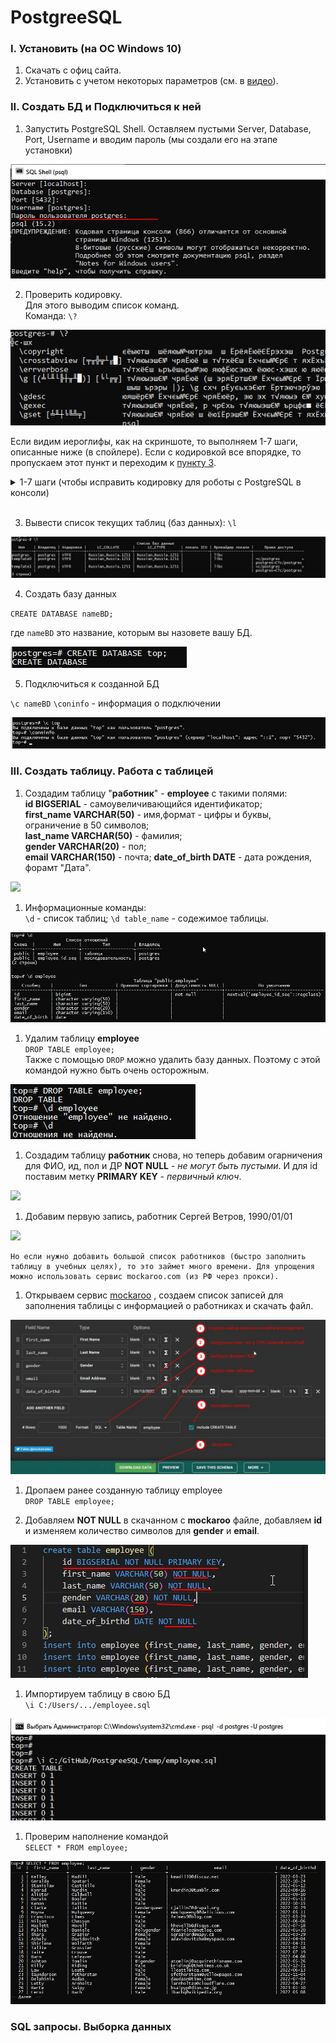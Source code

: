# PostgreeSQL

### I. Установить (на ОС Windows 10)
1. Скачать с офиц сайта.
1. Установить с учетом некоторых параметров (см. в [видео](https://www.youtube.com/watch?v=PfyC39EzTmk&list=PLPPIc-4tm3YQsdhSV1qzAgDKTuMUNnPmp&index=1)).

### II. Создать БД и Подключиться к ней

1. Запустить PostgreSQL Shell.
Оставляем пустыми Server, Database, Port, Username
и вводим пароль (мы создали его на этапе установки)

![](/PostgreeSQL/screen/1_RunShell.jpg)

2. Проверить кодировку. <br>
Для этого выводим список команд. <br>
Команда: `\?`

![](/PostgreeSQL/screen/2_ASCII.jpg)

Если видим иероглифы, как на скриншоте, то выполняем 1-7 шаги, описанные ниже (в спойлере). Если с кодировкой все впорядке, то пропускаем этот пункт и переходим к [пункту 3](#point3).

<details>
<summary> 1-7 шаги (чтобы исправить кодировку для роботы с PostgreSQL в консоли)</summary>

    1. Сначала нужно добавить путь для команды psql в переменные окружения Windows.
    Щелкните правой кнопкой мыши «Этот компьютер» -> «Свойства» -> «Дополнительные параметры системы» -> «Переменные среды».
    2. В переменную Path добавить путь C:\Program Files\PostgreSQL\15\bin
    3. Перезапустить ПК.
    4. Проверить: запустить cmd, ввести команду 
`psql` 
    
    должно появиться поле с введением логина.

![](/PostgreeSQL/screen/3_cmd.jpg)

    5. Ввести 
`psql -d postgres -U postgres`, где `-d postgres` ключ d и имя БД, `-U postgres`, ключ U и логин.
    
    7.  Ввести команду: 
    
`psql \! chcp 1251`

 и проверить с помощью команды 
 
`\?`

![](/PostgreeSQL/screen/4_ASCII2.jpg)

    Далее работаем в терминале cmd.
    
</details>
<br>

3. <a name="point3"></a> Вывести список текущих таблиц (баз данных): `\l`

![](/PostgreeSQL/screen/5_list_BD.jpg)

4. Создать базу данных

`CREATE DATABASE nameBD;`

где `nameBD`  это название, которым вы назовете вашу БД.

![](/PostgreeSQL/screen/6_create_BD.jpg)

5. Подключиться к созданной БД

`\c nameBD`
`\coninfo` - информация о подключении

![](/PostgreeSQL/screen/7_open_BD.jpg)

### III. Создать таблицу. Работа с таблицей  

1. Создадим таблицу "**работник**" - **employee** с такими полями: <br>
**id BIGSERIAL** - самоувеличивающийся идентификатор;  
**first_name VARCHAR(50)** - имя,формат - цифры и буквы, ограничение в 50 символов;  
**last_name VARCHAR(50)** - фамилия;  
**gender VARCHAR(20)** - пол;  
**email VARCHAR(150)** - почта;
**date_of_birth DATE** - дата рождения, форамт "Дата".  

![](/PostgreeSQL/screen/8_crearte_table.jpg)  

1. Информационные команды:  
`\d` - список таблиц;
`\d table_name` - содежимое таблицы.

![](/PostgreeSQL/screen/9_table_info.jpg) 

1. Удалим таблицу **employee**  
`DROP TABLE employee;`  
Также с помощью `DROP` можно удалить базу данных. Поэтому с этой командой нужно быть очень осторожным.

![](/PostgreeSQL/screen/10_drop_table.jpg)

1. Создадим таблицу **работник** снова, но теперь добавим огарничения для ФИО, ид, пол и ДР **NOT NULL** - *не могут быть пустыми*. И для id поставим метку **PRIMARY KEY** - *первичный ключ*.  

![](/PostgreeSQL/screen/11_create_table2.jpg)

1. Добавим первую запись, работник Сергей Ветров, 1990/01/01  

![](/PostgreeSQL/screen/12_create_1string.jpg)

    Но если нужно добавить большой список работников (быстро заполнить таблицу в учебных целях), то это займет много времени. Для упрощения можно использовать сервис mockaroo.com (из РФ через прокси).

1. Открываем сервис [mockaroo](https://mockaroo.com/) 
, создаем список записей для заполнения таблицы с информацией о работниках и скачать файл.

![](/PostgreeSQL/screen/13_create_mockaru.jpg)

1. Дропаем ранее созданную таблицу employee  
`DROP TABLE employee;`

1. Добавляем **NOT NULL** в скачанном с **mockaroo** файле, добавляем **id** и изменяем количество символов для **gender** и **email**.  

![](/PostgreeSQL/screen/14_create_mockaru2.jpg)

1. Импортируем таблицу в свою БД  
`\i C:/Users/.../employee.sql`  

![](/PostgreeSQL/screen/15_create_mockaru_table.jpg)

1. Проверим наполнение командой  
`SELECT * FROM employee;`

![](/PostgreeSQL/screen/16_select_from.jpg)  

### SQL запросы. Выборка данных  

